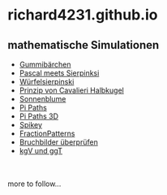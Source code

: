 # richard4231.github.io

## mathematische Simulationen
- [Gummibärchen](https://richard4231.github.io/jellybears)
- [Pascal meets Sierpinksi](https://richard4231.github.io/21-pascaltriangleoptimized)
- [Würfelsierpinski](https://richard4231.github.io/xplodingsierpinski)
- [Prinzip von Cavalieri Halbkugel](https://richard4231.github.io/22-09-v02cavalieri)
- [Sonnenblume](https://richard4231.github.io/22-09-v1tournesol)
- [Pi Paths](https://richard4231.github.io/22-09-PiPaths-v02)
- [Pi Paths 3D](https://richard4231.github.io/22-09-PiPaths-v03-3D)
- [Spikey](https://richard4231.github.io/22-09-Spikey-v02)
- [FractionPatterns](https://richard4231.github.io/22-10-FractionFractalsv01)
- [Bruchbilder überprüfen](https://richard4231.github.io/22-12-clickable-surfaces-v02)
- [kgV und ggT](https://richard4231.github.io/23-02-gcf-and-lcm-v01)

<br/> 
<br/> 
more to follow...


